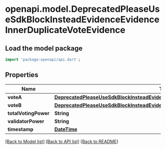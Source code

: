 # openapi.model.DeprecatedPleaseUseSdkBlockInsteadEvidenceEvidenceInnerDuplicateVoteEvidence

## Load the model package
```dart
import 'package:openapi/api.dart';
```

## Properties
Name | Type | Description | Notes
------------ | ------------- | ------------- | -------------
**voteA** | [**DeprecatedPleaseUseSdkBlockInsteadEvidenceEvidenceInnerDuplicateVoteEvidenceVoteA**](DeprecatedPleaseUseSdkBlockInsteadEvidenceEvidenceInnerDuplicateVoteEvidenceVoteA.md) |  | [optional] 
**voteB** | [**DeprecatedPleaseUseSdkBlockInsteadEvidenceEvidenceInnerDuplicateVoteEvidenceVoteA**](DeprecatedPleaseUseSdkBlockInsteadEvidenceEvidenceInnerDuplicateVoteEvidenceVoteA.md) |  | [optional] 
**totalVotingPower** | **String** |  | [optional] 
**validatorPower** | **String** |  | [optional] 
**timestamp** | [**DateTime**](DateTime.md) |  | [optional] 

[[Back to Model list]](../README.md#documentation-for-models) [[Back to API list]](../README.md#documentation-for-api-endpoints) [[Back to README]](../README.md)



